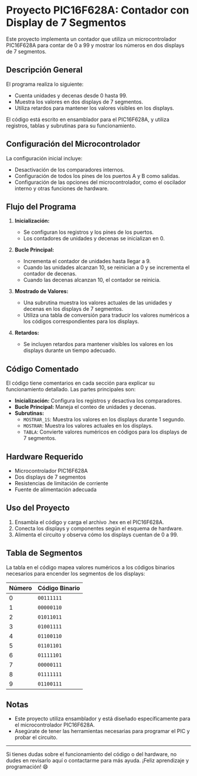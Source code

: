 # Proyecto PIC16F628A: Contador con Display de 7 Segmentos

Este proyecto implementa un contador que utiliza un microcontrolador PIC16F628A para contar de 0 a 99 y mostrar los números en dos displays de 7 segmentos.

## Descripción General
El programa realiza lo siguiente:
- Cuenta unidades y decenas desde 0 hasta 99.
- Muestra los valores en dos displays de 7 segmentos.
- Utiliza retardos para mantener los valores visibles en los displays.

El código está escrito en ensamblador para el PIC16F628A, y utiliza registros, tablas y subrutinas para su funcionamiento.

## Configuración del Microcontrolador
La configuración inicial incluye:
- Desactivación de los comparadores internos.
- Configuración de todos los pines de los puertos A y B como salidas.
- Configuración de las opciones del microcontrolador, como el oscilador interno y otras funciones de hardware.

## Flujo del Programa
1. **Inicialización:**
   - Se configuran los registros y los pines de los puertos.
   - Los contadores de unidades y decenas se inicializan en 0.

2. **Bucle Principal:**
   - Incrementa el contador de unidades hasta llegar a 9.
   - Cuando las unidades alcanzan 10, se reinician a 0 y se incrementa el contador de decenas.
   - Cuando las decenas alcanzan 10, el contador se reinicia.

3. **Mostrado de Valores:**
   - Una subrutina muestra los valores actuales de las unidades y decenas en los displays de 7 segmentos.
   - Utiliza una tabla de conversión para traducir los valores numéricos a los códigos correspondientes para los displays.

4. **Retardos:**
   - Se incluyen retardos para mantener visibles los valores en los displays durante un tiempo adecuado.

## Código Comentado
El código tiene comentarios en cada sección para explicar su funcionamiento detallado. Las partes principales son:

- **Inicialización:** Configura los registros y desactiva los comparadores.
- **Bucle Principal:** Maneja el conteo de unidades y decenas.
- **Subrutinas:**
  - `MOSTRAR_1S`: Muestra los valores en los displays durante 1 segundo.
  - `MOSTRAR`: Muestra los valores actuales en los displays.
  - `TABLA`: Convierte valores numéricos en códigos para los displays de 7 segmentos.

## Hardware Requerido
- Microcontrolador PIC16F628A
- Dos displays de 7 segmentos
- Resistencias de limitación de corriente
- Fuente de alimentación adecuada

## Uso del Proyecto
1. Ensambla el código y carga el archivo .hex en el PIC16F628A.
2. Conecta los displays y componentes según el esquema de hardware.
3. Alimenta el circuito y observa cómo los displays cuentan de 0 a 99.

## Tabla de Segmentos
La tabla en el código mapea valores numéricos a los códigos binarios necesarios para encender los segmentos de los displays:

| Número | Código Binario |
|--------|----------------|
| 0      | `00111111`     |
| 1      | `00000110`     |
| 2      | `01011011`     |
| 3      | `01001111`     |
| 4      | `01100110`     |
| 5      | `01101101`     |
| 6      | `01111101`     |
| 7      | `00000111`     |
| 8      | `01111111`     |
| 9      | `01100111`     |

## Notas
- Este proyecto utiliza ensamblador y está diseñado específicamente para el microcontrolador PIC16F628A.
- Asegúrate de tener las herramientas necesarias para programar el PIC y probar el circuito.

---
Si tienes dudas sobre el funcionamiento del código o del hardware, no dudes en revisarlo aquí o contactarme para más ayuda. ¡Feliz aprendizaje y programación! 😄

